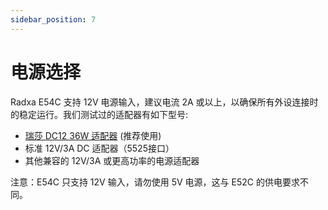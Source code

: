 ```yaml
---
sidebar_position: 7
---
```


# 电源选择

Radxa E54C 支持 12V 电源输入，建议电流 2A 或以上，以确保所有外设连接时的稳定运行。我们测试过的适配器有如下型号:

- [瑞莎 DC12 36W 适配器](https://radxa.com/products/accessories/power-dc12-36w) (推荐使用)
- 标准 12V/3A DC 适配器（5525接口）
- 其他兼容的 12V/3A 或更高功率的电源适配器

注意：E54C 只支持 12V 输入，请勿使用 5V 电源，这与 E52C 的供电要求不同。
